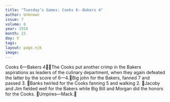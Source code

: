 ```yaml
---
title: "Tuesday’s Games: Cooks 6--Bakers 4"
author: Unknown
issue: 7
volume: 6
year: 1916
month: 23
day: V
tags:
layout: page.njk
image:
---
```

Cooks 6—Bakers 4The Cooks put another crimp in the Bakers aspirations as leaders of the culinary department, when they again defeated the latter by the score of 6—4.Big john for the Bakers, fanned 7 and passed 3. Banks twirled for the Cooks fanning 5 and walking 2. Jacoby and Jim fielded well for the Bakers while Big Bill and Morgan did the honors for the Cooks. Umpires—Mack.
